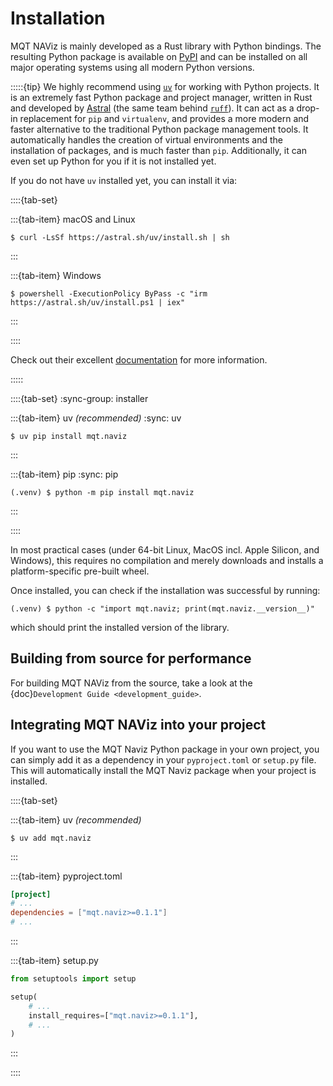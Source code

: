 # Installation

MQT NAViz is mainly developed as a Rust library with Python bindings.
The resulting Python package is available on [PyPI](https://pypi.org/project/mqt.naviz/) and can be installed on all major operating systems using all modern Python versions.

:::::{tip}
We highly recommend using [`uv`](https://docs.astral.sh/uv/) for working with Python projects.
It is an extremely fast Python package and project manager, written in Rust and developed by [Astral](https://astral.sh/) (the same team behind [`ruff`](https://docs.astral.sh/ruff/)).
It can act as a drop-in replacement for `pip` and `virtualenv`, and provides a more modern and faster alternative to the traditional Python package management tools.
It automatically handles the creation of virtual environments and the installation of packages, and is much faster than `pip`.
Additionally, it can even set up Python for you if it is not installed yet.

If you do not have `uv` installed yet, you can install it via:

::::{tab-set}

:::{tab-item} macOS and Linux

```console
$ curl -LsSf https://astral.sh/uv/install.sh | sh
```

:::

:::{tab-item} Windows

```console
$ powershell -ExecutionPolicy ByPass -c "irm https://astral.sh/uv/install.ps1 | iex"
```

:::

::::

Check out their excellent [documentation](https://docs.astral.sh/uv/) for more information.

:::::

::::{tab-set}
:sync-group: installer

:::{tab-item} uv _(recommended)_
:sync: uv

```console
$ uv pip install mqt.naviz
```

:::

:::{tab-item} pip
:sync: pip

```console
(.venv) $ python -m pip install mqt.naviz
```

:::

::::

In most practical cases (under 64-bit Linux, MacOS incl. Apple Silicon, and Windows), this requires no compilation and merely downloads and installs a platform-specific pre-built wheel.

Once installed, you can check if the installation was successful by running:

<!-- todo: adapt the following code -->

```console
(.venv) $ python -c "import mqt.naviz; print(mqt.naviz.__version__)"
```

which should print the installed version of the library.

## Building from source for performance

For building MQT NAViz from the source, take a look at the {doc}`Development Guide <development_guide>`.

## Integrating MQT NAViz into your project

If you want to use the MQT Naviz Python package in your own project, you can simply add it as a dependency in your `pyproject.toml` or `setup.py` file.
This will automatically install the MQT Naviz package when your project is installed.

::::{tab-set}

:::{tab-item} uv _(recommended)_

```console
$ uv add mqt.naviz
```

:::

:::{tab-item} pyproject.toml

```toml
[project]
# ...
dependencies = ["mqt.naviz>=0.1.1"]
# ...
```

:::

:::{tab-item} setup.py

```python
from setuptools import setup

setup(
    # ...
    install_requires=["mqt.naviz>=0.1.1"],
    # ...
)
```

:::

::::
